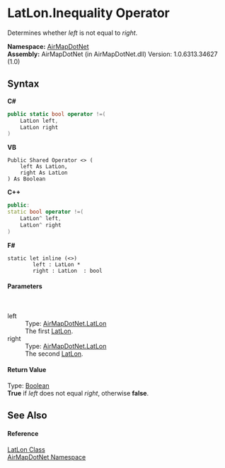 # LatLon.Inequality Operator 
 

Determines whether *left* is not equal to *right*.

**Namespace:**&nbsp;<a href="b5783ccd-d544-c2c9-c0be-1f622d02460a">AirMapDotNet</a><br />**Assembly:**&nbsp;AirMapDotNet (in AirMapDotNet.dll) Version: 1.0.6313.34627 (1.0)

## Syntax

**C#**<br />
``` C#
public static bool operator !=(
	LatLon left,
	LatLon right
)
```

**VB**<br />
``` VB
Public Shared Operator <> ( 
	left As LatLon,
	right As LatLon
) As Boolean
```

**C++**<br />
``` C++
public:
static bool operator !=(
	LatLon^ left, 
	LatLon^ right
)
```

**F#**<br />
``` F#
static let inline (<>)
        left : LatLon * 
        right : LatLon  : bool
```


#### Parameters
&nbsp;<dl><dt>left</dt><dd>Type: <a href="a7e51562-8516-7f75-bd21-4eaf0cd97fa8">AirMapDotNet.LatLon</a><br />The first <a href="a7e51562-8516-7f75-bd21-4eaf0cd97fa8">LatLon</a>.</dd><dt>right</dt><dd>Type: <a href="a7e51562-8516-7f75-bd21-4eaf0cd97fa8">AirMapDotNet.LatLon</a><br />The second <a href="a7e51562-8516-7f75-bd21-4eaf0cd97fa8">LatLon</a>.</dd></dl>

#### Return Value
Type: <a href="http://msdn2.microsoft.com/en-us/library/a28wyd50" target="_blank">Boolean</a><br /><b>True</b> if *left* does not equal *right*, otherwise <b>false</b>.

## See Also


#### Reference
<a href="a7e51562-8516-7f75-bd21-4eaf0cd97fa8">LatLon Class</a><br /><a href="b5783ccd-d544-c2c9-c0be-1f622d02460a">AirMapDotNet Namespace</a><br />